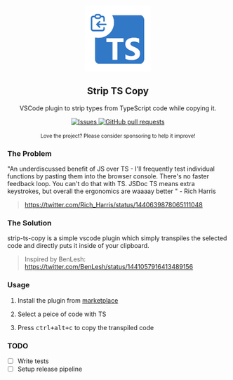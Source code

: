 <p align="center">
  <img width="150px" src="./images/icon-large.png" alt="Strip TS Copy" />
 <h2 align="center">Strip TS Copy</h2>
 <p align="center">VSCode plugin to strip types from TypeScript code while copying it.</p>
  <p align="center">
    <a href="https://github.com/anuraghazra/strip-ts-copy/issues">
      <img alt="Issues" src="https://img.shields.io/github/issues/anuraghazra/strip-ts-copy?color=0088ff" />
    </a>
    <a href="https://github.com/anuraghazra/strip-ts-copy/pulls">
      <img alt="GitHub pull requests" src="https://img.shields.io/github/issues-pr/anuraghazra/strip-ts-copy?color=0088ff" />
    </a>
  </p>
  <p align="center"><small>Love the project? Please consider sponsoring to help it improve!</small></p>
</p>

### The Problem

"An underdiscussed benefit of JS over TS - I'll frequently test individual functions by pasting them into the browser console. There's no faster feedback loop. You can't do that with TS. JSDoc TS means extra keystrokes, but overall the ergonomics are waaaay better
" - Rich Harris

> https://twitter.com/Rich_Harris/status/1440639878065111048


### The Solution

strip-ts-copy is a simple vscode plugin which simply transpiles the selected code and directly puts it inside of your clipboard.

> Inspired by BenLesh: 
> https://twitter.com/BenLesh/status/1441057916413489156

### Usage

1. Install the plugin from [marketplace](https://marketplace.visualstudio.com/items?itemName=anuraghazra.strip-ts-copy)

  

2. Select a peice of code with TS

3. Press <kbd>ctrl+alt+c</kbd> to copy the transpiled code

### TODO

- [ ] Write tests
- [ ] Setup release pipeline